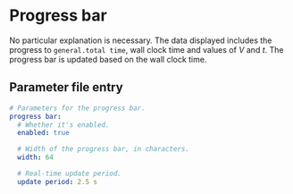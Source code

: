 # Progress bar

No particular explanation is necessary. The data displayed includes the progress
to `general.total time`, wall clock time and values of $V$ and $t$. The progress
bar is updated based on the wall clock time.

## Parameter file entry

```yaml
# Parameters for the progress bar.
progress bar:
  # Whether it's enabled.
  enabled: true

  # Width of the progress bar, in characters.
  width: 64

  # Real-time update period.
  update period: 2.5 s
```